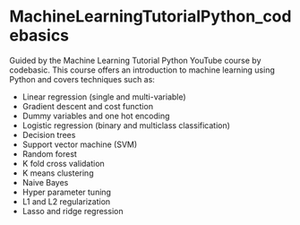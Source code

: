 # MachineLearningTutorialPython_codebasics
Guided by the Machine Learning Tutorial Python YouTube course by codebasic. This course offers an introduction to machine learning 
using Python and covers techniques such as: 
- Linear regression (single and multi-variable)
- Gradient descent and cost function
- Dummy variables and one hot encoding
- Logistic regression (binary and multiclass classification)
- Decision trees
- Support vector machine (SVM)
- Random forest
- K fold cross validation 
- K means clustering 
- Naive Bayes 
- Hyper parameter tuning 
- L1 and L2 regularization 
- Lasso and ridge regression
